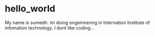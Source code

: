 # hello_world
My name is sumedh. Im doing engeineering in Internation Institute of infomation technology. 
I dont like coding...
